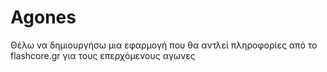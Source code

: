 # Agones
Θέλω να δημιουργήσω μια εφαρμογή που θα αντλεί πληροφορίες από το flashcore.gr για τους επερχόμενους αγωνες
